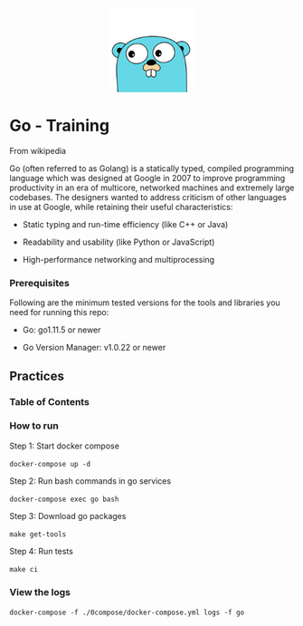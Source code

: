 <p align="center">
  <img src="./logo.png" width="150" />
</p>

# Go - Training

From wikipedia

Go (often referred to as Golang) is a statically typed, compiled programming language which was designed at Google in 2007 to improve programming productivity in an era of multicore, networked machines and extremely large codebases. The designers wanted to address criticism of other languages in use at Google, while retaining their useful characteristics:

- Static typing and run-time efficiency (like C++ or Java)

- Readability and usability (like Python or JavaScript)

- High-performance networking and multiprocessing


### Prerequisites

Following are the minimum tested versions for the tools and libraries you need for running this repo:

- Go: go1.11.5 or newer

- Go Version Manager: v1.0.22 or newer

## Practices

### Table of Contents

### How to run

Step 1: Start docker compose

`docker-compose up -d`

Step 2: Run bash commands in go services

`docker-compose exec go bash`

Step 3: Download go packages

`make get-tools`

Step 4: Run tests

`make ci`

### View the logs

`docker-compose -f ./0compose/docker-compose.yml logs -f go`
